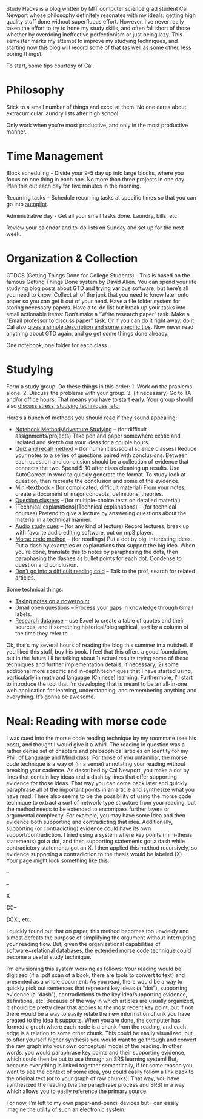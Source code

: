 Study Hacks is a blog written by MIT computer science grad student Cal Newport whose philosophy definitely resonates with my ideals: getting high quality stuff done without superfluous effort. However, I’ve never really taken the effort to try to hone my study skills, and often fall short of those whether by overdoing ineffective perfectionism or just being lazy. This semester marks my attempt to improve my studying techniques, and starting now this blog will record some of that (as well as some other, less boring things).

To start, some tips courtesy of Cal.

# Philosophy

Stick to a small number of things and excel at them. No one cares about extracurricular laundry lists after high school.

Only work when you’re most productive, and only in the most productive manner.

# Time Management

Block scheduling - Divide your 9-5 day up into large blocks, where you focus on one thing in each one. No more than three projects in one day. Plan this out each day for five minutes in the morning.

Recurring tasks – Schedule recurring tasks at specific times so that you can go into [autopilot](http://calnewport.com/blog/2008/04/07/monday-master-class-how-to-reduce-stress-and-get-more-done-by-building-an-autopilot-schedule/).

Administrative day - Get all your small tasks done. Laundry, bills, etc.

Review your calendar and to-do lists on Sunday and set up for the next week.

# Organization & Collection

GTDCS (Getting Things Done for College Students) - This is based on the famous Getting Things Done system by David Allen. You can spend your life studying blog posts about GTD and trying various software, but here’s all you need to know: Collect all of the junk that you need to know later onto paper so you can get it out of your head. Have a file folder system for storing necessary papers. Have a to-do list but break up your tasks into small actionable items: Don’t make a “Write research paper” task. Make a “Email professor to discuss paper” task. Or if you can do it right away, do it. Cal also [gives a simple description and some specific tips](http://calnewport.com/blog/2008/10/06/monday-master-class-getting-things-done-for-college-studentsmade-easy/). Now never read anything about GTD again, and go get some things done already.

One notebook, one folder for each class.

# Studying

Form a study group. Do these things in this order: 1. Work on the problems alone. 2. Discuss the problems with your group. 3. (if necessary) Go to TA and/or office hours. That means you have to start early. Your group should also [discuss stress, studying techniques, etc.](http://www.calnewport.com/blog/?p=257)

Here’s a bunch of methods you should read if they sound appealing:

* [Notebook Method](http://calnewport.com/blog/2009/03/20/the-notebook-method-how-pen-and-paper-can-transform-you-into-an-star-student/)/[Adventure Studying](http://calnewport.com/blog/2008/05/02/adventure-studying-an-unconventional-new-approach-to-exam-preperation/) – (for difficult assignments/projects) Take pen and paper somewhere exotic and isolated and sketch out your ideas for a couple hours.
* [Quiz and recall method](http://www.studenthelpforum.com/2007/09/10/the-single-most-important-study-strategy-you-will-ever-hear/) – (for humanities/social science classes) Reduce your notes to a series of questions paired with conclusions. Between each question and conclusion should be a collection of evidence that connects the two. Spend 5-10 after class cleaning up results. Use AutoCorrect in word to quickly generate the format. To study look at question, then recreate the conclusion and some of the evidence.
* [Mini-textbook](http://calnewport.com/blog/2008/06/23/monday-master-class-conquer-complicated-material-with-the-mini-textbook-method/) - (for complicated, difficult material) From your notes, create a document of major concepts, definitions, theories.
* [Question clusters](http://calnewport.com/blog/?p=103) – (for multiple-choice tests on detailed material)
* [Technical explanations](Technical explanations) – (for technical courses) Pretend to give a lecture by answering questions about the material in a technical manner.
* [Audio study cues](http://calnewport.com/blog/2008/12/10/how-allison-used-her-ipod-to-ace-biology/#more-548) – (for any kind of lecture) Record lectures, break up with favorite audio editing software, put on mp3 player.
* [Morse code method](http://calnewport.com/blog/2008/02/18/monday-master-class-rapid-note-taking-with-the-morse-code-method/) – (for readings)    Put a dot by big, interesting ideas. Put a dash by examples or explanations that support the big idea. When you’re done, translate this to notes by paraphasing the dots, then paraphasing the dashes as bullet points for each dot. Condense to question and conclusion.
* [Don’t go into a difficult reading cold](http://calnewport.com/blog/2008/01/07/monday-master-class-how-to-read-hard-readings/) – Talk to the prof, search for related articles.

Some technical things:

* [Taking notes on a powerpoint](http://www.calnewport.com/blog/?p=194)
* [Gmail open questions](http://calnewport.com/blog/2007/10/29/monday-master-class-how-to-use-gmail-to-reduce-your-study-time-by-half/) – Process your gaps in knowledge through Gmail labels.
* [Research database](http://calnewport.com/blog/2007/10/01/monday-master-class-how-to-build-a-paper-research-database/) – use Excel to create a table of quotes and their sources, and if something historical/biographical, sort by a column of the time they refer to.

Ok, that’s my several hours of reading the blog this summer in a nutshell. If you liked this stuff, buy his book. I feel that this offers a good foundation, but in the future I’ll be talking about 1) actual results trying some of these techniques and further implementation details, if necessary; 2) some additional more specific and in-depth techniques that I have started using, particularly in math and language (Chinese) learning. Furthermore, I’ll start to introduce the tool that I’m developing that is meant to be an all-in-one web application for learning, understanding, and remembering anything and everything. It’s gonna be awesome.

# Neal: Reading with morse code

I was cued into the morse code reading technique by my roommate (see his post), and thought I would give it a whirl.  The reading in question was a rather dense set of chapters and philosophical articles on Identity for my Phil. of Language and Mind class.  For those of you unfamiliar, the morse code technique is a way of (in a sense) annotating your reading without breaking your cadence.  As described by Cal Newport, you make a dot by lines that contain key ideas and a dash by lines that offer supporting evidence for those ideas.  That way you can come back later and quickly paraphrase all of the important points in an article and synthesize what you have read.  There also seems to be the possibility of using the morse code technique to extract a sort of network-type structure from your reading, but the method needs to be extended to encompass further layers or argumental complexity.  For example, you may have some idea and then evidence both supporting and contradicting that idea.  Additionally, supporting (or contradicting) evidence could have its own support/contradiction.  I tried using a system where key points (mini-thesis statements) got a dot, and then supporting statements got a dash while contradictory statements got an X.  I then applied this method recursively, so evidence supporting a contradiction to the thesis would be labeled (X)–.  Your page might look something like this:

  <THESIS STATEMENT>

– <support of the thesis>

– <support of the thesis>

X <contradiction of the thesis>

(X)– <support of contradiction of thesis>

(X)X <counter argument to contradiction of thesis>,  etc.

I quickly found out that on paper, this method becomes too unwieldy and almost defeats the purpose of simplifying the argument without interrupting your reading flow.  But, given the organizational capabilities of software+relational databases, the extended morse code technique could become a useful study technique.

I’m envisioning this system working as follows:  Your reading would be digitized (if a .pdf scan of a book, there are tools to convert to text) and presented as a whole document.  As you read, there would be a way to quickly pick out sentences that represent key ideas (a “dot”), supporting evidence (a “dash”), contradictions to the key idea/supporting evidence, definitions, etc.  Because of the way in which articles are usually organized, it should be pretty clear that <supporting evidence E> applies to the most recent key point, but if not there would be a way to easily relate the new information chunk you have created to the idea it supports.  When you are done, the computer has formed a graph where each node is a chunk from the reading, and each edge is a relation to some other chunk.  This could be easily visualized, but to offer yourself higher synthesis you would want to go through and convert the raw graph into your own conceptual model of the reading.  In other words, you would paraphrase key points and their supporting evidence, which could then be put to use through an SRS learning system!  But, because everything is linked together semantically, if for some reason you want to see the context of some idea, you could easily follow a link back to the original text (or to your graph of raw chunks).  That way, you have synthesized the reading (via the paraphrase process and SRS) in a way which allows you to easily reference the primary source.

For now, I’m left to my own paper-and-pencil devices but I can easily imagine the utility of such an electronic system.
